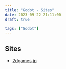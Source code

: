 ```yaml
---
title: "Godot - Sites"
date: 2023-09-22 21:11:00
draft: true

tags: ["Godot"]
---
```


## Sites
- [2dgames.jp](https://2dgames.jp/category/godot/)
